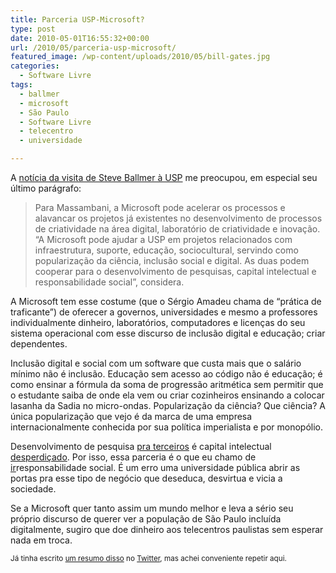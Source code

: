 ```yaml
---
title: Parceria USP-Microsoft?
type: post
date: 2010-05-01T16:55:32+00:00
url: /2010/05/parceria-usp-microsoft/
featured_image: /wp-content/uploads/2010/05/bill-gates.jpg
categories:
  - Software Livre
tags:
  - ballmer
  - microsoft
  - São Paulo
  - Software Livre
  - telecentro
  - universidade

---
```

A [notícia da visita de Steve Ballmer à USP][1] me preocupou, em especial seu último parágrafo:

> Para Massambani, a Microsoft pode acelerar os processos e alavancar os projetos já existentes no desenvolvimento de processos de criatividade na área digital, laboratório de criatividade e inovação. “A Microsoft pode ajudar a USP em projetos relacionados com infraestrutura, suporte, educação, sociocultural, servindo como popularização da ciência, inclusão social e digital. As duas podem cooperar para o desenvolvimento de pesquisas, capital intelectual e responsabilidade social”, considera.

A Microsoft tem esse costume (que o Sérgio Amadeu chama de “prática de traficante”) de oferecer a governos, universidades e mesmo a professores individualmente dinheiro, laboratórios, computadores e licenças do seu sistema operacional com esse discurso de inclusão digital e educação; criar dependentes.

Inclusão digital e social com um software que custa mais que o salário mínimo não é inclusão. Educação sem acesso ao código não é educação; é como ensinar a fórmula da soma de progressão aritmética sem permitir que o estudante saiba de onde ela vem ou criar cozinheiros ensinando a colocar lasanha da Sadia no micro-ondas. Popularização da ciência? Que ciência? A única popularização que vejo é da marca de uma empresa internacionalmente conhecida por sua política imperialista e por monopólio.

Desenvolvimento de pesquisa <ins>pra terceiros</ins> é capital intelectual <ins>desperdiçado</ins>. Por isso, essa parceria é o que eu chamo de <ins>ir</ins>responsabilidade social. É um erro uma universidade pública abrir as portas pra esse tipo de negócio que deseduca, desvirtua e vicia a sociedade.

Se a Microsoft quer tanto assim um mundo melhor e leva a sério seu próprio discurso de querer ver a população de São Paulo incluída digitalmente, sugiro que doe dinheiro aos telecentros paulistas sem esperar nada em troca.

<small>Já tinha escrito <a href="http://adolfont.posterous.com/interessante-sequencia-de-tuites-de-tmadeira">um resumo disso</a> no <a href="http://twitter.com/tmadeira">Twitter</a>, mas achei conveniente repetir aqui.</small>

 [1]: http://www4.usp.br/index.php/tecnologia/18862-presidente-da-microsoft-visita-usp-e-ministra-palestra-a-comunidade-universitaria

